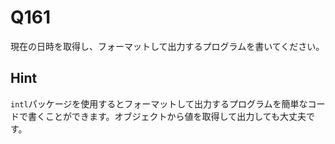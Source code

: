 # Q161

現在の日時を取得し、フォーマットして出力するプログラムを書いてください。

## Hint

`intl`パッケージを使用するとフォーマットして出力するプログラムを簡単なコードで書くことができます。オブジェクトから値を取得して出力しても大丈夫です。